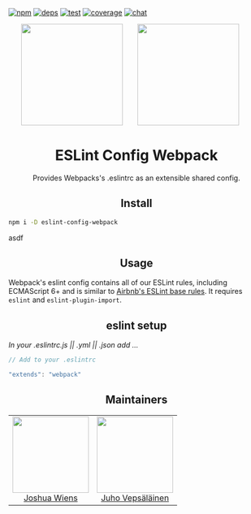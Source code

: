 [![npm][npm]][npm-url]
[![deps][deps]][deps-url]
[![test][test]][test-url]
[![coverage][cover]][cover-url]
[![chat][chat]][chat-url]

<div align="center">
  <!-- replace with accurate logo e.g from https://worldvectorlogo.com/ -->
  <img width="200" height="200"
    src="https://cdn.worldvectorlogo.com/logos/eslint.svg">
  <a href="https://github.com/webpack/webpack">
    <img width="200" height="200" vspace="" hspace="25"
      src="https://worldvectorlogo.com/logos/webpack.svg">
  </a>
  <h1>ESLint Config Webpack</h1>
  <p>Provides Webpacks's .eslintrc as an extensible shared config.<p>
</div>

<h2 align="center">Install</h2>

```bash
npm i -D eslint-config-webpack
```
asdf
<h2 align="center">Usage</h2>

Webpack's eslint config contains all of our ESLint rules, including ECMAScript 6+ and is similar to [Airbnb's ESLint base rules](https://github.com/airbnb/javascript/tree/master/packages/eslint-config-airbnb-base). It requires `eslint` and `eslint-plugin-import`.

<h2 align="center">eslint setup</h2>

_In your .eslintrc.js || .yml || .json add ..._

```js
// Add to your .eslintrc

"extends": "webpack"
```

<h2 align="center">Maintainers</h2>

<table>
  <tbody>
    <tr>
      <td align="center">
        <img width="150" height="150"
        src="https://avatars2.githubusercontent.com/u/8420490?v=3&s=150">
        </br>
        <a href="https://github.com/d3viant0ne">Joshua Wiens</a>
      </td>
      <td align="center">
        <img width="150" height="150"
        src="https://avatars3.githubusercontent.com/u/166921?v=3&s=150">
        </br>
        <a href="https://github.com/bebraw">Juho Vepsäläinen</a>
      </td>
    </tr>
  <tbody>
</table>


[npm]: https://img.shields.io/npm/v/eslint-config-webpack.svg
[npm-url]: https://npmjs.com/package/eslint-config-webpack

[deps]: https://david-dm.org/webpack-contrib/eslint-config-webpack.svg
[deps-url]: https://david-dm.org/webpack-contrib/eslint-config-webpack

[chat]: https://img.shields.io/badge/gitter-webpack%2Fwebpack-brightgreen.svg
[chat-url]: https://gitter.im/webpack/webpack

[test]: http://img.shields.io/travis/webpack-contrib/eslint-config-webpack.svg
[test-url]: https://travis-ci.org/webpack-contrib/eslint-config-webpack

[cover]: https://coveralls.io/repos/github/webpack-contrib/eslint-config-webpack/badge.svg?branch=master
[cover-url]: https://coveralls.io/github/webpack-contrib/eslint-config-webpack?branch=master

